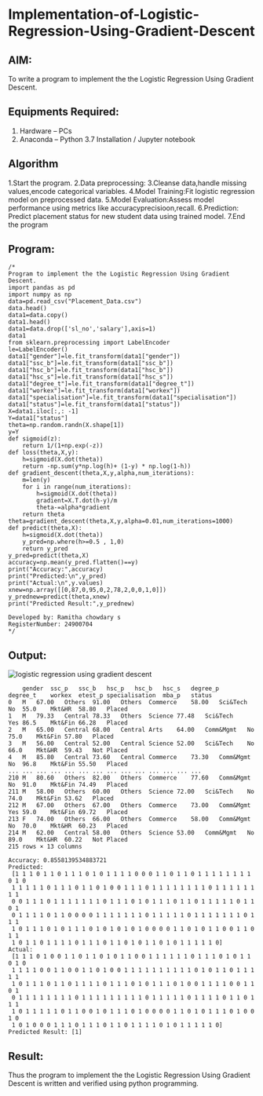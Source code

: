 # Implementation-of-Logistic-Regression-Using-Gradient-Descent

## AIM:
To write a program to implement the the Logistic Regression Using Gradient Descent.

## Equipments Required:
1. Hardware – PCs
2. Anaconda – Python 3.7 Installation / Jupyter notebook

## Algorithm
1.Start the program.
2.Data preprocessing:
3.Cleanse data,handle missing values,encode categorical variables.
4.Model Training:Fit logistic regression model on preprocessed data.
5.Model Evaluation:Assess model performance using metrics like accuracyprecisioon,recall.
6.Prediction: Predict placement status for new student data using trained model.
7.End the program 

## Program:
```
/*
Program to implement the the Logistic Regression Using Gradient Descent.
import pandas as pd
import numpy as np
data=pd.read_csv("Placement_Data.csv")
data.head()
data1=data.copy()
data1.head()
data1=data.drop(['sl_no','salary'],axis=1)
data1
from sklearn.preprocessing import LabelEncoder
le=LabelEncoder()
data1["gender"]=le.fit_transform(data1["gender"])
data1["ssc_b"]=le.fit_transform(data1["ssc_b"])
data1["hsc_b"]=le.fit_transform(data1["hsc_b"])
data1["hsc_s"]=le.fit_transform(data1["hsc_s"])
data1["degree_t"]=le.fit_transform(data1["degree_t"])
data1["workex"]=le.fit_transform(data1["workex"])
data1["specialisation"]=le.fit_transform(data1["specialisation"])
data1["status"]=le.fit_transform(data1["status"])
X=data1.iloc[:,: -1]
Y=data1["status"]
theta=np.random.randn(X.shape[1])
y=Y
def sigmoid(z):
    return 1/(1+np.exp(-z))
def loss(theta,X,y):
    h=sigmoid(X.dot(theta)) 
    return -np.sum(y*np.log(h)+ (1-y) * np.log(1-h))
def gradient_descent(theta,X,y,alpha,num_iterations):
    m=len(y)
    for i in range(num_iterations):
        h=sigmoid(X.dot(theta))
        gradient=X.T.dot(h-y)/m
        theta-=alpha*gradient
    return theta
theta=gradient_descent(theta,X,y,alpha=0.01,num_iterations=1000)
def predict(theta,X):
    h=sigmoid(X.dot(theta))
    y_pred=np.where(h>=0.5 , 1,0)
    return y_pred
y_pred=predict(theta,X)
accuracy=np.mean(y_pred.flatten()==y)
print("Accuracy:",accuracy)
print("Predicted:\n",y_pred)
print("Actual:\n",y.values)
xnew=np.array([[0,87,0,95,0,2,78,2,0,0,1,0]])
y_prednew=predict(theta,xnew)
print("Predicted Result:",y_prednew)

Developed by: Ramitha chowdary s
RegisterNumber: 24900704
*/
```

## Output:
![logistic regression using gradient descent](sam.png)
```
	gender	ssc_p	ssc_b	hsc_p	hsc_b	hsc_s	degree_p	degree_t	workex	etest_p	specialisation	mba_p	status
0	M	67.00	Others	91.00	Others	Commerce	58.00	Sci&Tech	No	55.0	Mkt&HR	58.80	Placed
1	M	79.33	Central	78.33	Others	Science	77.48	Sci&Tech	Yes	86.5	Mkt&Fin	66.28	Placed
2	M	65.00	Central	68.00	Central	Arts	64.00	Comm&Mgmt	No	75.0	Mkt&Fin	57.80	Placed
3	M	56.00	Central	52.00	Central	Science	52.00	Sci&Tech	No	66.0	Mkt&HR	59.43	Not Placed
4	M	85.80	Central	73.60	Central	Commerce	73.30	Comm&Mgmt	No	96.8	Mkt&Fin	55.50	Placed
...	...	...	...	...	...	...	...	...	...	...	...	...	...
210	M	80.60	Others	82.00	Others	Commerce	77.60	Comm&Mgmt	No	91.0	Mkt&Fin	74.49	Placed
211	M	58.00	Others	60.00	Others	Science	72.00	Sci&Tech	No	74.0	Mkt&Fin	53.62	Placed
212	M	67.00	Others	67.00	Others	Commerce	73.00	Comm&Mgmt	Yes	59.0	Mkt&Fin	69.72	Placed
213	F	74.00	Others	66.00	Others	Commerce	58.00	Comm&Mgmt	No	70.0	Mkt&HR	60.23	Placed
214	M	62.00	Central	58.00	Others	Science	53.00	Comm&Mgmt	No	89.0	Mkt&HR	60.22	Not Placed
215 rows × 13 columns

Accuracy: 0.8558139534883721
Predicted:
 [1 1 1 0 1 1 0 1 1 1 0 1 0 1 1 1 1 0 0 0 1 1 0 1 1 0 1 1 1 1 1 1 1 1 0 1 0
 1 1 1 1 1 0 1 1 1 0 1 1 0 1 0 0 1 1 1 0 1 1 1 1 1 1 1 1 0 1 1 1 1 1 1 1 1
 0 0 1 1 1 0 1 1 1 1 1 1 1 0 1 1 1 0 1 0 1 1 1 0 1 1 0 1 1 1 1 1 0 1 1 0 1
 0 1 1 1 1 0 1 1 0 0 0 0 1 1 1 1 1 1 1 0 1 1 1 1 1 0 1 1 1 1 1 1 1 0 1 1 1
 1 0 1 1 1 0 1 0 1 1 1 0 1 0 1 0 1 0 1 0 0 0 0 1 1 0 1 0 1 1 0 0 1 1 0 1 1
 1 0 1 1 0 1 1 1 1 0 1 1 1 0 1 1 0 1 0 1 1 0 1 0 1 1 1 1 1 0]
Actual:
 [1 1 1 0 1 0 0 1 1 0 1 1 0 1 0 1 1 0 0 1 1 1 1 1 1 0 1 1 1 0 1 0 1 1 0 1 0
 1 1 1 1 0 0 1 1 0 0 1 1 0 1 0 0 1 1 1 1 1 1 1 1 1 1 0 1 0 1 1 0 1 1 1 1 1
 1 0 1 1 1 0 1 1 0 1 1 1 1 0 1 1 1 0 1 0 1 1 1 0 1 0 0 1 1 1 1 0 0 1 1 0 1
 0 1 1 1 1 1 1 1 1 0 1 1 1 1 1 1 1 1 1 0 1 1 1 1 1 0 1 1 1 1 0 1 1 0 1 1 1
 1 0 1 1 1 1 1 0 1 1 0 0 1 0 1 1 1 0 1 0 0 0 0 1 1 0 1 0 1 1 1 0 1 0 0 1 0
 1 0 1 0 0 0 1 1 1 0 1 1 1 0 1 1 0 1 1 1 1 0 1 0 1 1 1 1 1 0]
Predicted Result: [1]
```
## Result:
Thus the program to implement the the Logistic Regression Using Gradient Descent is written and verified using python programming.

